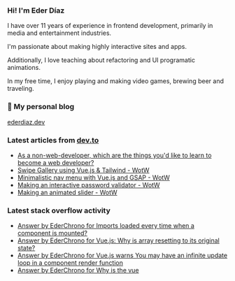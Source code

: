 ### Hi! I'm Eder Díaz

I have over 11 years of experience in frontend development, primarily in media and entertainment industries. 

I'm passionate about making highly interactive sites and apps. 

Additionally, I love teaching about refactoring and UI programatic animations. 

In my free time, I enjoy playing and making video games, brewing beer and traveling.

### 📝 My personal blog

[ederdiaz.dev](https://ederdiaz.dev/)

### Latest articles from [dev.to](https://dev.to/ederchrono)

<!-- BLOG-POST-LIST:START -->
- [As a non-web-developer, which are the things you'd like to learn to become a web developer?](https://dev.to/ederchrono/as-a-non-web-developer-which-are-the-things-you-d-like-to-learn-to-become-a-web-developer-6dp)
- [Swipe Gallery using Vue.js & Tailwind - WotW](https://dev.to/ederchrono/swipe-gallery-using-vue-js-tailwind-wotw-4akc)
- [Minimalistic nav menu with Vue.js and GSAP - WotW](https://dev.to/ederchrono/minimalistic-nav-menu-with-vue-js-and-gsap-wotw-1m3k)
- [Making an interactive password validator - WotW](https://dev.to/ederchrono/making-an-interactive-password-validator---wotw-1md0)
- [Making an animated slider - WotW](https://dev.to/ederchrono/making-an-animated-slider---wotw-mkj)
<!-- BLOG-POST-LIST:END -->

### Latest stack overflow activity

<!-- STACKOVERFLOW:START -->
- [Answer by EderChrono for Imports loaded every time when a component is mounted?](https://stackoverflow.com/questions/64434375/imports-loaded-every-time-when-a-component-is-mounted/64438735#64438735)
- [Answer by EderChrono for Vue.js: Why is array resetting to its original state?](https://stackoverflow.com/questions/64434571/vue-js-why-is-array-resetting-to-its-original-state/64438711#64438711)
- [Answer by EderChrono for Vue.js warns You may have an infinite update loop in a component render function](https://stackoverflow.com/questions/60306682/vue-js-warns-you-may-have-an-infinite-update-loop-in-a-component-render-function/60312930#60312930)
- [Answer by EderChrono for Why is the vue <template> invalid with v-bind:src?](https://stackoverflow.com/questions/58386043/why-is-the-vue-template-invalid-with-v-bindsrc/58386376#58386376)
- [Answer by EderChrono for Generic way to smoothly change the position of an HTML element as other elements appear and disappear](https://stackoverflow.com/questions/58369866/generic-way-to-smoothly-change-the-position-of-an-html-element-as-other-elements/58370040#58370040)
<!-- STACKOVERFLOW:END -->
